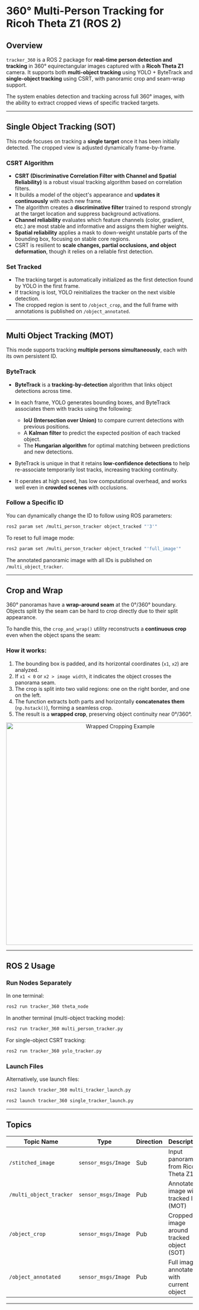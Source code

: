 # 360° Multi-Person Tracking for Ricoh Theta Z1 (ROS 2)

## Overview

`tracker_360` is a ROS 2 package for **real-time person detection and tracking** in 360° equirectangular images captured with a **Ricoh Theta Z1** camera. It supports both **multi-object tracking** using YOLO + ByteTrack and **single-object tracking** using CSRT, with panoramic crop and seam-wrap support.

The system enables detection and tracking across full 360° images, with the ability to extract cropped views of specific tracked targets.

---

## Single Object Tracking (SOT)

This mode focuses on tracking a **single target** once it has been initially detected. The cropped view is adjusted dynamically frame-by-frame.

### CSRT Algorithm

* **CSRT (Discriminative Correlation Filter with Channel and Spatial Reliability)** is a robust visual tracking algorithm based on correlation filters.
* It builds a model of the object's appearance and **updates it continuously** with each new frame.
* The algorithm creates a **discriminative filter** trained to respond strongly at the target location and suppress background activations.
* **Channel reliability** evaluates which feature channels (color, gradient, etc.) are most stable and informative and assigns them higher weights.
* **Spatial reliability** applies a mask to down-weight unstable parts of the bounding box, focusing on stable core regions.
* CSRT is resilient to **scale changes, partial occlusions, and object deformation**, though it relies on a reliable first detection.

### Set Tracked

* The tracking target is automatically initialized as the first detection found by YOLO in the first frame.
* If tracking is lost, YOLO reinitializes the tracker on the next visible detection.
* The cropped region is sent to `/object_crop`, and the full frame with annotations is published on `/object_annotated`.

---

## Multi Object Tracking (MOT)

This mode supports tracking **multiple persons simultaneously**, each with its own persistent ID.

### ByteTrack

* **ByteTrack** is a **tracking-by-detection** algorithm that links object detections across time.
* In each frame, YOLO generates bounding boxes, and ByteTrack associates them with tracks using the following:

  * **IoU (Intersection over Union)** to compare current detections with previous positions.
  * A **Kalman filter** to predict the expected position of each tracked object.
  * The **Hungarian algorithm** for optimal matching between predictions and new detections.
* ByteTrack is unique in that it retains **low-confidence detections** to help re-associate temporarily lost tracks, increasing tracking continuity.
* It operates at high speed, has low computational overhead, and works well even in **crowded scenes** with occlusions.

### Follow a Specific ID

You can dynamically change the ID to follow using ROS parameters:

```bash
ros2 param set /multi_person_tracker object_tracked "'3'"
```

To reset to full image mode:

```bash
ros2 param set /multi_person_tracker object_tracked "'full_image'"
```

The annotated panoramic image with all IDs is published on `/multi_object_tracker`.

---

## Crop and Wrap

360° panoramas have a **wrap-around seam** at the 0°/360° boundary. Objects split by the seam can be hard to crop directly due to their split appearance.

To handle this, the `crop_and_wrap()` utility reconstructs a **continuous crop** even when the object spans the seam:

### How it works:

1. The bounding box is padded, and its horizontal coordinates (`x1`, `x2`) are analyzed.
2. If `x1 < 0` or `x2 > image width`, it indicates the object crosses the panorama seam.
3. The crop is split into two valid regions: one on the right border, and one on the left.
4. The function extracts both parts and horizontally **concatenates them** (`np.hstack()`), forming a seamless crop.
5. The result is a **wrapped crop**, preserving object continuity near 0°/360°.

<p align="center">
  <img src="readme_images/wrapped_crop.png" alt="Wrapped Cropping Example" width="600">
</p>

---

## ROS 2 Usage

### Run Nodes Separately

In one terminal:

```bash
ros2 run tracker_360 theta_node
```

In another terminal (multi-object tracking mode):

```bash
ros2 run tracker_360 multi_person_tracker.py 
```

For single-object CSRT tracking:

```bash
ros2 run tracker_360 yolo_tracker.py
```

### Launch Files

Alternatively, use launch files:

```bash
ros2 launch tracker_360 multi_tracker_launch.py
```

```bash
ros2 launch tracker_360 single_tracker_launch.py
```

---

## Topics

| Topic Name              | Type                | Direction | Description                               |
| ----------------------- | ------------------- | --------- | ----------------------------------------- |
| `/stitched_image`       | `sensor_msgs/Image` | Sub       | Input panorama from Ricoh Theta Z1        |
| `/multi_object_tracker` | `sensor_msgs/Image` | Pub       | Annotated image with tracked IDs (MOT)    |
| `/object_crop`          | `sensor_msgs/Image` | Pub       | Cropped image around tracked object (SOT) |
| `/object_annotated`     | `sensor_msgs/Image` | Pub       | Full image annotated with current object  |

---


